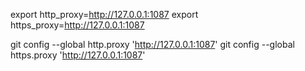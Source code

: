 export http_proxy=http://127.0.0.1:1087
export https_proxy=http://127.0.0.1:1087

git config --global http.proxy 'http://127.0.0.1:1087'
git config --global https.proxy 'http://127.0.0.1:1087'